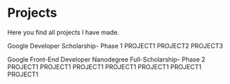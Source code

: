 # Projects
Here you find all projects I have made.

Google Developer Scholarship- Phase 1
PROJECT1
PROJECT2
PROJECT3

Google Front-End Developer Nanodegree Full-Scholarship- Phase 2
PROJECT1
PROJECT1
PROJECT1
PROJECT1
PROJECT1
PROJECT1
PROJECT1
